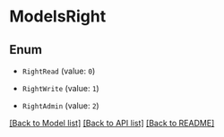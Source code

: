 # ModelsRight

## Enum


* `RightRead` (value: `0`)

* `RightWrite` (value: `1`)

* `RightAdmin` (value: `2`)


[[Back to Model list]](../README.md#documentation-for-models) [[Back to API list]](../README.md#documentation-for-api-endpoints) [[Back to README]](../README.md)


